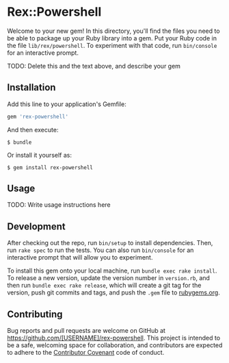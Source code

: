 # Rex::Powershell

Welcome to your new gem! In this directory, you'll find the files you need to be able to package up your Ruby library into a gem. Put your Ruby code in the file `lib/rex/powershell`. To experiment with that code, run `bin/console` for an interactive prompt.

TODO: Delete this and the text above, and describe your gem

## Installation

Add this line to your application's Gemfile:

```ruby
gem 'rex-powershell'
```

And then execute:

    $ bundle

Or install it yourself as:

    $ gem install rex-powershell

## Usage

TODO: Write usage instructions here

## Development

After checking out the repo, run `bin/setup` to install dependencies. Then, run `rake spec` to run the tests. You can also run `bin/console` for an interactive prompt that will allow you to experiment.

To install this gem onto your local machine, run `bundle exec rake install`. To release a new version, update the version number in `version.rb`, and then run `bundle exec rake release`, which will create a git tag for the version, push git commits and tags, and push the `.gem` file to [rubygems.org](https://rubygems.org).

## Contributing

Bug reports and pull requests are welcome on GitHub at https://github.com/[USERNAME]/rex-powershell. This project is intended to be a safe, welcoming space for collaboration, and contributors are expected to adhere to the [Contributor Covenant](http://contributor-covenant.org) code of conduct.

